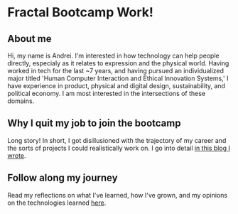 # Fractal Bootcamp Work!

## About me 
Hi, my name is Andrei. I'm interested in how technology can help people directly, especialy as it relates to expression and the physical world. Having worked in tech for the last ~7 years, and having pursued an individualized major titled 'Human Computer Interaction and Ethical Innovation Systems,' I have experience in product, physical and digital design, sustainability, and political economy. I am most interested in the intersections of these domains.

## Why I quit my job to join the bootcamp
Long story! In short, I got disillusioned with the trajectory of my career and the sorts of projects I could realistically work on. I go into detail [in this blog I wrote](https://andreisthoughts.substack.com/p/why-im-quitting-my-job).

## Follow along my journey
Read my reflections on what I've learned, how I've grown, and my opinions on the technologies learned [here](https://blog-umber-kappa-33.vercel.app/).
